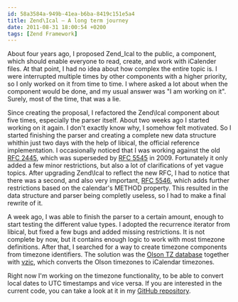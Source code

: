 ```yaml
---
id: 58a3584a-949b-41ea-b6ba-8419c151e5a4
title: Zend\Ical – A long term journey
date: 2011-08-31 18:00:54 +0200
tags: [Zend Framework]
---
```


About four years ago, I proposed Zend_Ical to the public, a component, which should enable everyone to read, create, and work with iCalender files. At that point, I had no idea about how complex the entire topic is. I were interrupted multiple times by other components with a higher priority, so I only worked on it from time to time. I where asked a lot about when the component would be done, and my usual answer was "I am working on it". Surely, most of the time, that was a lie.

Since creating the proposal, I refactored the Zend\Ical component about five times, especially the parser itself. About two weeks ago I started working on it again. I don't exactly know why, I somehow felt motivated. So I started finishing the parser and creating a complete new data structure whithin just two days with the help of libical, the official reference implementation. I occasionally noticed that I was working against the old [RFC 2445](http://www.ietf.org/rfc/rfc2445.txt), which was superseded by [RFC 5545](http://www.ietf.org/rfc/rfc5545.txt) in 2009. Fortunately it only added a few minor restrictions, but also a lot of clarifications of yet vague topics. After upgrading Zend\Ical to reflect the new RFC, I had to notice that there was a second, and also very important, [RFC 5546](http://www.ietf.org/rfc/rfc5546.txt), which adds further restrictions based on the calendar's METHOD property. This resulted in the data structure and parser being completly useless, so I had to make a final rewrite of it.

A week ago, I was able to finish the parser to a certain amount, enough to start testing the different value types. I adopted the recurrence iterator from libical, but fixed a few bugs and added missing restrictions. It is not complete by now, but it contains enough logic to work with most timezone definitions. After that, I searched for a way to create timezone components from timezone identifiers. The solution was the [Olson TZ database](ftp://elsie.nci.nih.gov/pub/) together with [vzic](http://code.google.com/p/tzurl/), which converts the Olson timezones to iCalendar timezones.

Right now I'm working on the timezone functionality, to be able to convert local dates to UTC timestamps and vice versa. If you are interested in the current code, you can take a look at it in my [GitHub repository](https://github.com/DASPRiD/zf2/tree/feature%2Fical/).